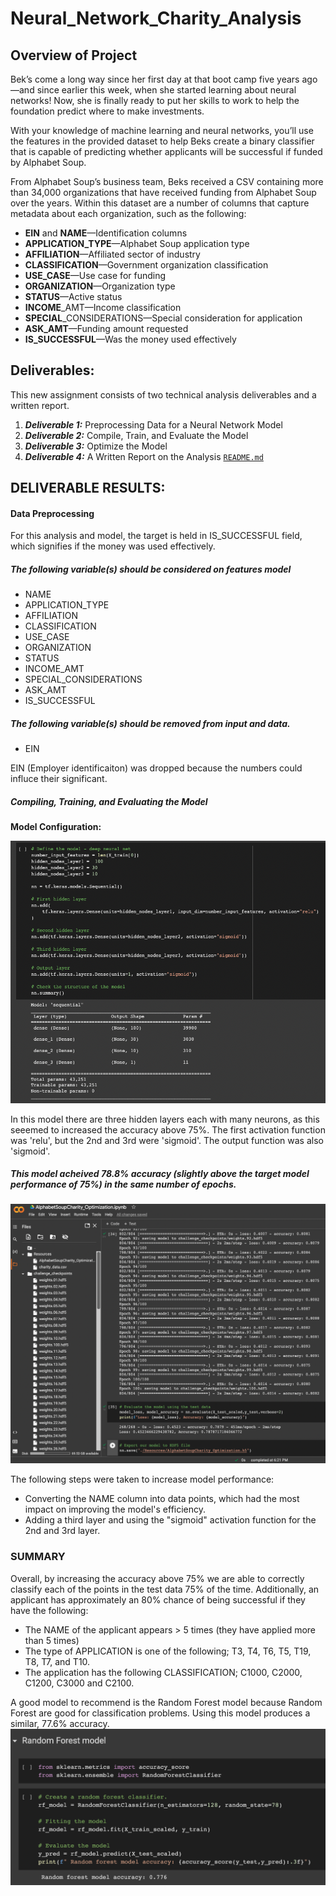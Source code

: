 # Neural_Network_Charity_Analysis

## Overview of Project
Bek’s come a long way since her first day at that boot camp five years ago—and since earlier this week, when she started learning about neural networks! Now, she is finally ready to put her skills to work to help the foundation predict where to make investments.

With your knowledge of machine learning and neural networks, you’ll use the features in the provided dataset to help Beks create a binary classifier that is capable of predicting whether applicants will be successful if funded by Alphabet Soup.

From Alphabet Soup’s business team, Beks received a CSV containing more than 34,000 organizations that have received funding from Alphabet Soup over the years. Within this dataset are a number of columns that capture metadata about each organization, such as the following:

* **EIN** and **NAME**—Identification columns
* **APPLICATION_TYPE**—Alphabet Soup application type
* **AFFILIATION**—Affiliated sector of industry
* **CLASSIFICATION**—Government organization classification
* **USE_CASE**—Use case for funding
* **ORGANIZATION**—Organization type
* **STATUS**—Active status
* **INCOME**_AMT—Income classification
* **SPECIAL**_CONSIDERATIONS—Special consideration for application
* **ASK_AMT**—Funding amount requested
* **IS_SUCCESSFUL**—Was the money used effectively

## Deliverables:
This new assignment consists of two technical analysis deliverables and a written report.

1. ***Deliverable 1:*** Preprocessing Data for a Neural Network Model
2. ***Deliverable 2:*** Compile, Train, and Evaluate the Model
3. ***Deliverable 3:*** Optimize the Model
4. ***Deliverable 4:*** A Written Report on the Analysis [`README.md`](https://github.com/DataJew/Neural_Network_Charity_Analysis)

## DELIVERABLE RESULTS:

#### Data Preprocessing
For this analysis and model, the target is held in IS_SUCCESSFUL field, which signifies if the money was used effectively.

##### The following variable(s) should be considered on features model

* NAME                      
* APPLICATION_TYPE             
* AFFILIATION                  
* CLASSIFICATION               
* USE_CASE                      
* ORGANIZATION                  
* STATUS                        
* INCOME_AMT                    
* SPECIAL_CONSIDERATIONS        
* ASK_AMT                    
* IS_SUCCESSFUL 

##### The following variable(s) should be removed from input and data.

* EIN

EIN (Employer identificaiton) was dropped because the numbers could influce their significant.

##### Compiling, Training, and Evaluating the Model

**Model Configuration:**

![image](https://github.com/DataJew/Neural_Network_Charity_Analysis/blob/main/Resources/images/model_defined.png)

In this model there are three hidden layers each with many neurons,  as this seeemed to increased the accuracy above 75%. The first activation function was 'relu', but the 2nd and 3rd were 'sigmoid'. The output function was also 'sigmoid'. 


##### This model acheived 78.8% accuracy (slightly above the target model performance of 75%) in the same number of epochs.
![image](https://github.com/DataJew/Neural_Network_Charity_Analysis/blob/main/Resources/images/optimized.png)


The following steps were taken to increase model performance:

* Converting the NAME column into data points, which had the most impact on improving the model's efficiency.
* Adding a third layer and using the "sigmoid" activation function for the 2nd and 3rd layer.


### SUMMARY

Overall, by increasing the accuracy above 75% we are able to correctly classify each of the points in the test data 75% of the time. Additionally, an applicant has approximately an 80% chance of being successful if they have the following:
- The NAME of the applicant appears > 5 times (they have applied more than 5 times)
- The type of APPLICATION is one of the following; T3, T4, T6, T5, T19, T8, T7, and T10.
- The application has the following CLASSIFICATION; C1000, C2000, C1200, C3000 and C2100.

A good model to recommend is the Random Forest model because Random Forest are good for classification problems. Using this model produces a similar, 77.6% accuracy.
![image](https://github.com/DataJew/Neural_Network_Charity_Analysis/blob/main/Resources/images/RF.png)
